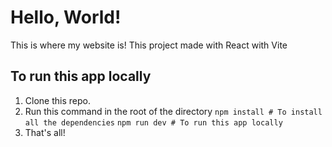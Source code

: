 # Hello, World!
<!-- #### Table of contents
- []() -->

This is where my website is!
This project made with React with Vite

## To run this app locally

1. Clone this repo.
2. Run this command in the root of the directory
  `npm install # To install all the dependencies`
  `npm run dev # To run this app locally`
3. That's all!